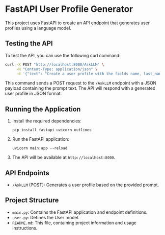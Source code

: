 # FastAPI User Profile Generator

This project uses FastAPI to create an API endpoint that generates user profiles using a language model.

## Testing the API

To test the API, you can use the following curl command:

```bash
curl -X POST "http://localhost:8000/AskLLM" \
     -H "Content-Type: application/json" \
     -d '{"text": "Create a user profile with the fields name, last_name and id"}'
```

This command sends a POST request to the `/AskLLM` endpoint with a JSON payload containing the prompt text. The API will respond with a generated user profile in JSON format.

## Running the Application

1. Install the required dependencies:

   ```
   pip install fastapi uvicorn outlines
   ```

2. Run the FastAPI application:

   ```
   uvicorn main:app --reload
   ```

3. The API will be available at `http://localhost:8000`.

## API Endpoints

- `/AskLLM` (POST): Generates a user profile based on the provided prompt.

## Project Structure

- `main.py`: Contains the FastAPI application and endpoint definitions.
- `user.py`: Defines the User model.
- `README.md`: This file, containing project information and usage instructions.
